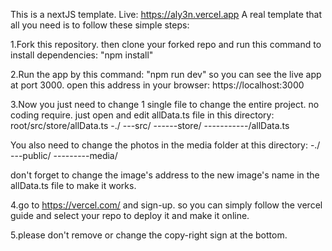 This is a nextJS template.
Live: https://aly3n.vercel.app
 A real template that all you need is to follow these simple steps:


1.Fork this repository. then clone your forked repo and run this command to install dependencies: "npm install"

2.Run the app by this command: "npm run dev"
so you can see the live app at port 3000. open this address in your browser: https://localhost:3000

3.Now you just need to change 1 single file to change the entire project. no coding require.
just open and edit allData.ts file in this directory: root/src/store/allData.ts
-./
---src/
------store/
-----------/allData.ts

You also need to change the photos in the media folder at this directory:
-./
---public/
---------media/

don't forget to change the image's address to the new image's name in the allData.ts file to make it works.


4.go to https://vercel.com/ and sign-up. so you can simply follow the vercel guide and select your repo to deploy it and make it online.

5.please don't remove or change the copy-right sign at the bottom.
